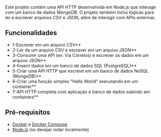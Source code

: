 

Este projeto contém uma API HTTP desenvolvida em Node.js que interage com um banco de dados MongoDB.
O projeto também inclui lógicas para ler e escrever arquivos CSV e JSON, além de interagir com APIs externas.

## Funcionalidades

- 1-Escrever em um arquivo CSV**
- 2-Ler de um arquivo CSV e escrever em um arquivo JSON**
- 3-Consumir uma API (ex: Via Correios) e escrever os dados em um arquivo JSON**
- 4-Inserir dados em um banco de dados SQL (PostgreSQL)**
- 5-Criar uma API HTTP que escreve em um banco de dados NoSQL (MongoDB)**
- 6-Criar uma função simples "Hello World" executando em um container**
- 7-API HTTP completa com aplicação e banco de dados subindo em containers**

## Pré-requisitos

- [Docker](https://www.docker.com/get-started) e [Docker Compose](https://docs.docker.com/compose/)
- [Node.js](https://nodejs.org/) (se desejar rodar localmente)



